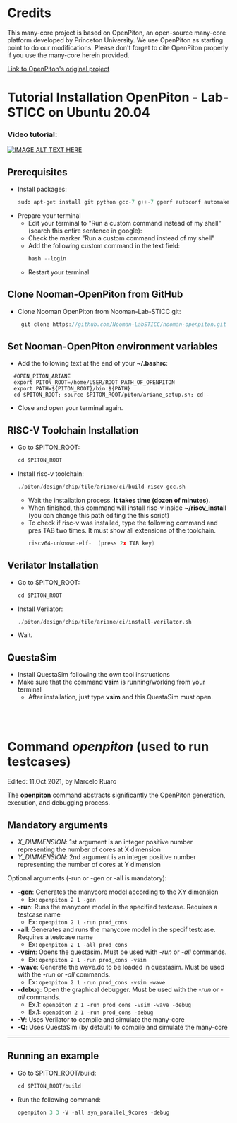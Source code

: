 # Credits
This many-core project is based on OpenPiton, an open-source many-core platform developed by Princeton University. We use OpenPiton as starting point to do our modifications. Please don't forget to cite OpenPiton properly if you use the many-core herein provided.


[Link to OpenPiton's original project](https://github.com/PrincetonUniversity/openpiton)



# Tutorial Installation OpenPiton - Lab-STICC on Ubuntu 20.04

### Video tutorial: 
[![IMAGE ALT TEXT HERE](https://i9.ytimg.com/vi/mmB-RKY-_Js/mq3.jpg?sqp=CJy2_YwG&rs=AOn4CLBQDLoL6dFyyWvC9DdSwPELtuczbA&retry=4)](https://youtu.be/mmB-RKY-_Js)

## Prerequisites
* Install packages:
  ```c
  sudo apt-get install git python gcc-7 g++-7 gperf autoconf automake autotools-dev libmpc-dev libmpfr-dev libgmp-dev gawk build-essential bison flex texinfo python-pexpect libusb-1.0-0-dev default-jdk zlib1g-dev valgrind csh device-tree-compiler libcanberra-gtk-module libcanberra-gtk3-module
    ```
* Prepare your terminal
  * Edit your terminal to "Run a custom command instead of my shell" (search this entire sentence in google):
  * Check the marker "Run a custom command instead of my shell"
  * Add the following custom command in the text field:
    ```c
    bash --login
    ```
  * Restart your terminal
  

## Clone Nooman-OpenPiton from GitHub
* Clone Nooman OpenPiton from Nooman-Lab-STICC git:
   ```c
    git clone https://github.com/Nooman-LabSTICC/nooman-openpiton.git
   ```

## Set Nooman-OpenPiton environment variables

  * Add the following text at the end of your **~/.bashrc**: 
  ```
    #OPEN_PITON_ARIANE  
    export PITON_ROOT=/home/USER/ROOT_PATH_OF_OPENPITON  
    export PATH=${PITON_ROOT}/bin:${PATH}  
    cd $PITON_ROOT; source $PITON_ROOT/piton/ariane_setup.sh; cd -   
  ```

* Close and open your terminal again.
  
## RISC-V Toolchain Installation
* Go to $PITON_ROOT:
    ```c
    cd $PITON_ROOT
    ```
* Install risc-v toolchain:
    ```c
    ./piton/design/chip/tile/ariane/ci/build-riscv-gcc.sh
    ```
    * Wait the installation process. **It takes time (dozen of minutes)**.
    * When finished, this command will install risc-v inside **~/riscv_install** (you can change this path editing the this script)
    * To check if risc-v was installed, type the following command and pres TAB two times. It must show all extensions of the toolchain.
      ```c
      riscv64-unknown-elf-  (press 2x TAB key)
      ```

## Verilator Installation
* Go to $PITON_ROOT:
    ```c
    cd $PITON_ROOT
    ```
* Install Verilator:
    ```c
    ./piton/design/chip/tile/ariane/ci/install-verilator.sh
    ```
* Wait.
## QuestaSim
* Install QuestaSim following the own tool instructions
* Make sure that the command **vsim** is running/working from your terminal
  * After installation, just type **vsim** and this QuestaSim must open.

<br/><br/>

Command *openpiton* (used to run testcases)
============
Edited: 11.Oct.2021, by Marcelo Ruaro

The **openpiton** command abstracts significantly the OpenPiton generation, execution, and debugging process.


Mandatory arguments
---------------
* *X_DIMMENSION*: 1st argument is an integer positive number representing the number of cores at X dimension
* *Y_DIMMENSION*:  2nd argument is an integer positive number representing the number of cores at Y dimension
  


Optional arguments (-run or -gen or -all is mandatory):



* **-gen**: Generates the manycore model according to the XY dimension
  * Ex: ``` openpiton 2 1 -gen ```
* **-run**: Runs the manycore model in the specified testcase. Requires a testcase name
  * Ex: ```openpiton 2 1 -run prod_cons```
* **-all**: Generates and runs the manycore model in the specif testcase. Requires a testcase name
  * Ex: ```openpiton 2 1 -all prod_cons```
* **-vsim**: Opens the questasim. Must be used with *-run* or *-all* commands.
  * Ex: ```openpiton 2 1 -run prod_cons -vsim```
* **-wave**: Generate the wave.do to be loaded in questasim. Must be used with the *-run* or *-all* commands.
  * Ex: ```openpiton 2 1 -run prod_cons -vsim -wave```
* **-debug**: Open the graphical debugger. Must be used with the *-run* or *-all* commands.
  *  Ex.1: ```openpiton 2 1 -run prod_cons -vsim -wave -debug```
  *  Ex.1: ```openpiton 2 1 -run prod_cons -debug```
*  **-V**: Uses Verilator to compile and simulate the many-core
*  **-Q**: Uses QuestaSim (by default) to compile and simulate the many-core
---------------

## Running an example
* Go to $PITON_ROOT/build:
    ```c
    cd $PITON_ROOT/build
    ```
* Run the following command:
    ```c
    openpiton 3 3 -V -all syn_parallel_9cores -debug
    ```

    
   